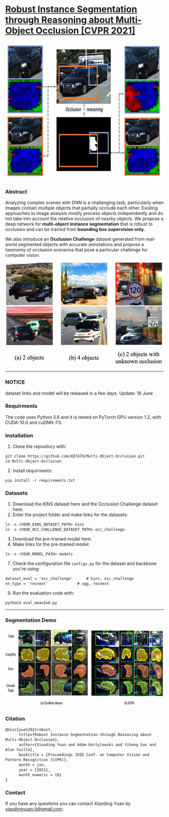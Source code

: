 # [Robust Instance Segmentation through Reasoning about Multi-Object Occlusion [CVPR 2021]](https://arxiv.org/abs/2012.02107)


<img src="images/figure_1.jpg" width="760" height="440" alt="figure1"/>

### Abstract

Analyzing complex scenes with DNN is a challenging task, particularly when images contain multiple objects that partially occlude each other. Existing approaches to image analysis mostly process objects independently and do not take into account the relative occlusion of nearby objects. We propose a deep network for **multi-object instance segmentation** that is robust to occlusion and can be trained from **bounding box supervision only**. 

We also introduce an **Occlusion Challenge** dataset generated from real-world segmented objects with accurate annotations and propose a taxonomy of occlusion scenarios that pose a particular challenge for computer vision.

<img src="images/synth_data_visual.jpg" width="570" height="330" alt="occ_challenge_dataset"/>


------------
### NOTICE
dataset links and model will be released in a few days. Update: 18 June


### Requirments
The code uses Python 3.6 and it is tested on PyTorch GPU version 1.2, with CUDA-10.0 and cuDNN-7.5.

### Installation
1. Clone the repository with:
```
git clone https://github.com/XD7479/Multi-Object-Occlusion.git
cd Multi-Object-Occlusion
```
2. Install requirments:
```
pip install -r requirements.txt
```
### Datasets
1. Download the KINS dataset here and the Occlusion Challenge dataset here.
2. Enter the project folder and make links for the datasets:
```
ln -s <YOUR_KINS_DATASET_PATH> kins
ln -s <YOUR_OCC_CHALLENGE_DATASET_PATH> occ_challenge
```
3. Download the pre-trained model here.
4. Make links for the pre-trained model:
```
ln -s <YOUR_MODEL_PATH> models
```
7. Check the configuration file `configs.py` for the dataset and backbone you're using:
```
dataset_eval = 'occ_challenge'      # kins, occ_challenge
nn_type = 'resnext'             # vgg, resnext

```
9. Run the evaluation code with:
```
python3 eval_meanIoU.py
```

-----------
### Segmentation Demo


<img src="images/visual_seg_synth.jpg" width="1000" height="250" alt="demo"/>

### Citation

```
@misc{yuan2021robust,
      title={Robust Instance Segmentation through Reasoning about Multi-Object Occlusion}, 
      author={Xiaoding Yuan and Adam Kortylewski and Yihong Sun and Alan Yuille},
      booktitle = {Proceedings IEEE Conf. on Computer Vision and Pattern Recognition (CVPR)},
      month = jun,
      year = {2021},
      month_numeric = {6}
}
```

### Contact
If you have any questions you can contact Xiaoding Yuan by xiaodingyuan.tj@gmail.com.



